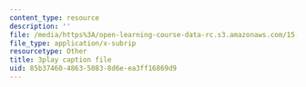 ```yaml
---
content_type: resource
description: ''
file: /media/https%3A/open-learning-course-data-rc.s3.amazonaws.com/15-071-the-analytics-edge-spring-2017/85b37460486350838d6eea3ff16869d9_Kdbia6SXSFA.vtt
file_type: application/x-subrip
resourcetype: Other
title: 3play caption file
uid: 85b37460-4863-5083-8d6e-ea3ff16869d9
---
```

